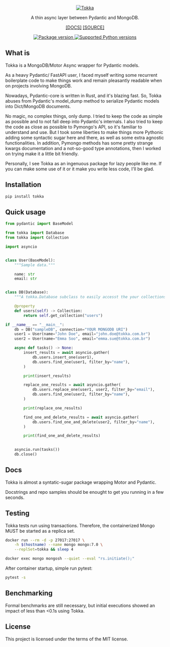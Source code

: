 <p align="center">
  <a href="https://github.com/ericmiguel/tokka"><img src="https://github.com/ericmiguel/tokka/assets/12076399/09366629-fdb6-46b3-9a3b-6d3c20b8a727" alt="Tokka"></a>
</p>
<p align="center">
    A thin async layer between Pydantic and MongoDB.
</p>
<p align="center">
    <span><a href="https://ericmiguel.github.io/tokka/" target="_blank">[DOCS]</a></span>
    <span><a href="https://github.com/ericmiguel/tokka" target="_blank">[SOURCE]</a></span>
</p>
<p align="center">
<a href="https://pypi.org/project/tokka" target="_blank">
    <img src="https://img.shields.io/pypi/v/tokka?color=%2334D058&label=pypi%20package" alt="Package version">
</a>
<a href="https://pypi.org/project/tokka" target="_blank">
    <img src="https://img.shields.io/pypi/pyversions/tokka.svg?color=%2334D058" alt="Supported Python versions">
</a>
</p>

## What is

Tokka is a MongoDB/Motor Async wrapper for Pydantic models.

As a heavy Pydantic/ FastAPI user, I faced myself writing some recurrent
boilerplate code to make things work and remain pleasantly readable when on projects
involving MongoDB.

Nowadays, Pydantic-core is written in Rust, and it's blazing fast. So, Tokka abuses
from Pydantic's model_dump method to serialize Pydantic models into
Dict/MongoDB documents.

No magic, no complex things, only dump. I tried to keep the code as simple as possible
and to not fall deep into Pydantic's internals. I also tried to keep the code as close
as possible to Pymongo's API, so it's familiar to understand and use. But I took some
liberties to make things more Pythonic adding some syntactic sugar here and there, as
well as some extra agnostic functionalities. In addition, Pymongo methods has some
pretty strange kwargs documentation and a not-so-good type annotations, then I worked
on trying make it a little bit friendly.

Personally, I see Tokka as an ingenuous package for lazy people like me.
If you can make some use of it or it make you write less code, I'll be glad.


## Installation

```bash
pip install tokka

```

## Quick usage

```python
from pydantic import BaseModel

from tokka import Database
from tokka import Collection

import asyncio


class User(BaseModel):
    """Sample data."""

    name: str
    email: str


class DB(Database):
    """A tokka.Database subclass to easily accesst the your collections."""

    @property
    def users(self) -> Collection:
        return self.get_collection("users")

if __name__ == "__main__":
    db = DB("sampleDB", connection="YOUR MONGODB URI")
    user1 = User(name="John Doe", email="john.doe@tokka.com.br")
    user2 = User(name="Emma Soo", email="emma.sue@tokka.com.br")

    async def tasks() -> None:
        insert_results = await asyncio.gather(
            db.users.insert_one(user1),
            db.users.find_one(user1, filter_by="name"),
        )

        print(insert_results)

        replace_one_results = await asyncio.gather(
            db.users.replace_one(user1, user2, filter_by="email"),
            db.users.find_one(user2, filter_by="name"),
        )

        print(replace_one_results)

        find_one_and_delete_results = await asyncio.gather(
            db.users.find_one_and_delete(user2, filter_by="name"),
        )

        print(find_one_and_delete_results)
        

    asyncio.run(tasks())
    db.close()
```

## Docs

Tokka is almost a syntatic-sugar package wrapping Motor and Pydantic.

Docstrings and repo samples should be enought to get you running in a few seconds.

## Testing

Tokka tests run using transactions. Therefore, the containerized Mongo MUST be
started as a replica set.

```bash
docker run --rm -d -p 27017:27017 \
    -h $(hostname) --name mongo mongo:7.0 \
    --replSet=tokka && sleep 4

docker exec mongo mongosh --quiet --eval "rs.initiate();"
```

After container startup, simple run pytest:

```bash
pytest -s  
```

## Benchmarking

Formal benchmarks are still necessary, but initial executions showed an impact of less
than <0.1s using Tokka.

## License

This project is licensed under the terms of the MIT license.
